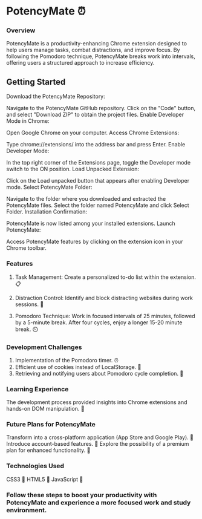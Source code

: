 # PotencyMate ⏰

### Overview
PotencyMate is a productivity-enhancing Chrome extension designed to help users manage tasks, combat distractions, and improve focus. By following the Pomodoro technique, PotencyMate breaks work into intervals, offering users a structured approach to increase efficiency.

## Getting Started
Download the PotencyMate Repository:

Navigate to the PotencyMate GitHub repository.
Click on the "Code" button, and select "Download ZIP" to obtain the project files.
Enable Developer Mode in Chrome:

Open Google Chrome on your computer.
Access Chrome Extensions:

Type chrome://extensions/ into the address bar and press Enter.
Enable Developer Mode:

In the top right corner of the Extensions page, toggle the Developer mode switch to the ON position.
Load Unpacked Extension:

Click on the Load unpacked button that appears after enabling Developer mode.
Select PotencyMate Folder:

Navigate to the folder where you downloaded and extracted the PotencyMate files.
Select the folder named PotencyMate and click Select Folder.
Installation Confirmation:

PotencyMate is now listed among your installed extensions.
Launch PotencyMate:

Access PotencyMate features by clicking on the extension icon in your Chrome toolbar.

### Features
1. Task Management:
Create a personalized to-do list within the extension. 📋

2. Distraction Control:
Identify and block distracting websites during work sessions. 🚫

3. Pomodoro Technique:
Work in focused intervals of 25 minutes, followed by a 5-minute break. After four cycles, enjoy a longer 15-20 minute break. ⏲️

### Development Challenges
1. Implementation of the Pomodoro timer. ⏰
2. Efficient use of cookies instead of LocalStorage. 🍪
3. Retrieving and notifying users about Pomodoro cycle completion. 📢

### Learning Experience
The development process provided insights into Chrome extensions and hands-on DOM manipulation. 🧠

### Future Plans for PotencyMate
Transform into a cross-platform application (App Store and Google Play). 📱
Introduce account-based features. 👤
Explore the possibility of a premium plan for enhanced functionality. 💼

### Technologies Used
CSS3 🎨
HTML5 📄
JavaScript 🚀

### Follow these steps to boost your productivity with PotencyMate and experience a more focused work and study environment.
